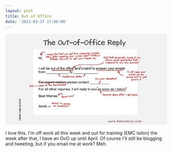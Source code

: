 ```yaml
---
layout: post
title: Out of Office
date: '2013-03-17 17:00:00'
---
```



![](/content/images/2014/12/outofoffice_forreal.jpg)

I love this. I'm off work all this week and out for training (EMC Isilon) the week after that, I have an OoO up until April. Of course I'll still be blogging and tweeting, but if you email me at work? Meh.
